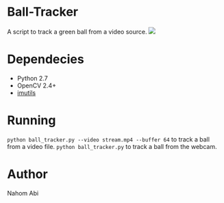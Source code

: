 # Ball-Tracker
A script to track a green ball from a video source.
<img src='demo.gif' />
# Dependecies
* Python 2.7
* OpenCV 2.4+
* <a href='https://github.com/jrosebr1/imutils'>imutils</a>
# Running
<code>python ball_tracker.py --video stream.mp4 --buffer 64</code> to track a ball from a video file.
<code>python ball_tracker.py</code> to track a ball from the webcam.
# Author
Nahom Abi
